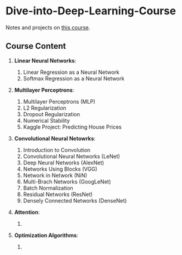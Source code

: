 # Dive-into-Deep-Learning-Course

Notes and projects on [this course](https://zh.d2l.ai/index.html).


## Course Content

1. **Linear Neural Networks**:

    1. Linear Regression as a Neural Network
    2. Softmax Regression as a Neural Network
    
2. **Multilayer Perceptrons**:

    1. Multilayer Perceptrons (MLP)
    2. L2 Regularization
    3. Dropout Regularization
    4. Numerical Stability
    5. Kaggle Project: Predicting House Prices
    
3. **Convolutional Neural Netowrks**:

    1. Introduction to Convolution
    2. Convolutional Neural Networks (LeNet)
    3. Deep Neural Networks (AlexNet)
    4. Networks Using Blocks (VGG)
    5. Network in Network (NiN)
    6. Multi-Brach Networks (GoogLeNet)
    7. Batch Normalization
    8. Residual Networks (ResNet)
    9. Densely Connected Networks (DenseNet)
    
5. **Attention**:

    1. 
    
6. **Optimization Algorithms**:

    1. 
   
